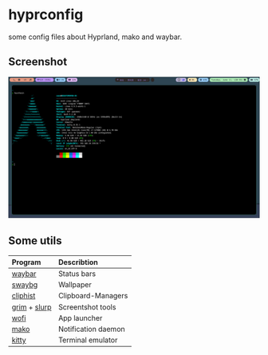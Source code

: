 # hyprconfig
some config files about Hyprland, mako and waybar.

## Screenshot

![SS](./screenshot.png)

## Some utils

|Program|Describtion|
|:--|:--|
|[waybar](https://github.com/Alexays/Waybar)|Status bars|
|[swaybg](https://github.com/swaywm/swaybg)|Wallpaper|
|[cliphist]([cliphist](https://github.com/sentriz/cliphist))|Clipboard-Managers|
|[grim](https://sr.ht/~emersion/grim/) + [slurp](https://github.com/emersion/slurp)|Screentshot tools|
|[wofi](https://hg.sr.ht/~scoopta/wofi)|App launcher|
|[mako](https://github.com/emersion/mako)|Notification daemon|
|[kitty](https://github.com/kovidgoyal/kitty)|Terminal emulator|
